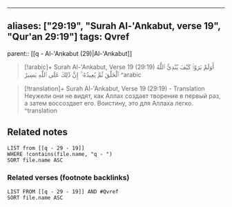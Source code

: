 
---
aliases: ["29:19", "Surah Al-'Ankabut, verse 19", "Qur'an 29:19"]
tags: Qvref
---

parent:: [[q - Al-'Ankabut (29)|Al-'Ankabut]]

> [!arabic]+ Surah Al-'Ankabut, Verse 19 (29:19)
> <span class="quran-arabic">أَوَلَمْ يَرَوْا۟ كَيْفَ يُبْدِئُ ٱللَّهُ ٱلْخَلْقَ ثُمَّ يُعِيدُهُۥٓ ۚ إِنَّ ذَٰلِكَ عَلَى ٱللَّهِ يَسِيرٌ</span>
^arabic

> [!translation]+ Surah Al-'Ankabut, Verse 19 (29:19) - Translation
> Неужели они не видят, как Аллах создает творение в первый раз, а затем воссоздает его. Воистину, это для Аллаха легко.
^translation



## Related notes
```dataview
LIST from [[q - 29 - 19]]
WHERE !contains(file.name, "q - ")
SORT file.name ASC
```

### Related verses (footnote backlinks)
```dataview
LIST FROM [[q - 29 - 19]] AND #Qvref
SORT file.name ASC
```

